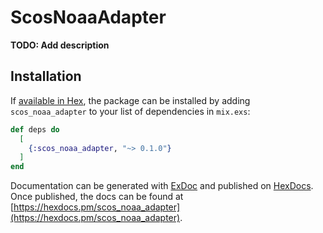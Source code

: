 # ScosNoaaAdapter

**TODO: Add description**

## Installation

If [available in Hex](https://hex.pm/docs/publish), the package can be installed
by adding `scos_noaa_adapter` to your list of dependencies in `mix.exs`:

```elixir
def deps do
  [
    {:scos_noaa_adapter, "~> 0.1.0"}
  ]
end
```

Documentation can be generated with [ExDoc](https://github.com/elixir-lang/ex_doc)
and published on [HexDocs](https://hexdocs.pm). Once published, the docs can
be found at [https://hexdocs.pm/scos_noaa_adapter](https://hexdocs.pm/scos_noaa_adapter).

